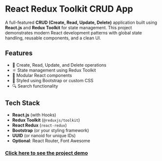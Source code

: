 # React Redux Toolkit CRUD App

A full-featured **CRUD (Create, Read, Update, Delete)** application built using **React.js** and **Redux Toolkit** for state management. This project demonstrates modern React development patterns with global state handling, reusable components, and a clean UI.

## Features

- 🔄 Create, Read, Update, and Delete operations
- ⚛️ State management using Redux Toolkit
- 🧱 Modular React components
- 🎨 Styled using Bootstrap or custom CSS
- 🔍  Search functionality

## Tech Stack

- **React.js** (with Hooks)
- **Redux Toolkit** (`@reduxjs/toolkit`)
- **React Redux** (`react-redux`)
- **Bootstrap** (or your styling framework)
- **UUID** (or nanoid for unique IDs)
- **Optional**: React Router, Font Awesome


### <a href="https://tajul-crud.netlify.app/" target="_blank">Click here to see the project demo</a>


